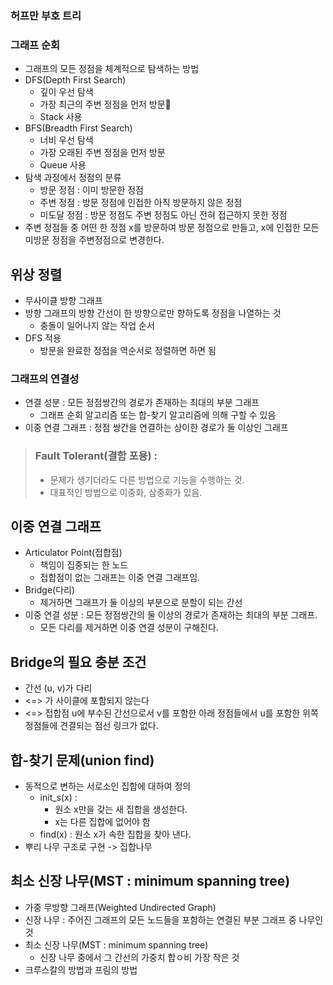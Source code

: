 
### 허프만 부호 트리

### 그래프 순회
- 그래프의 모든 정점을 체계적으로 탐색하는 방법
- DFS(Depth First Search)
  - 깊이 우선 탐색
  - 가장 최근의 주변 정점을 먼저 방문
  - Stack 사용
- BFS(Breadth First Search)
  - 너비 우선 탐색
  - 가장 오래된 주변 정점을 먼저 방문
  - Queue 사용
- 탐색 과정에서 정점의 분류
  - 방문 정점 : 이미 방문한 정점
  - 주변 정점 : 방문 정점에 인접한 아직 방문하지 않은 정점
  - 미도달 정점 : 방문 정점도 주변 정점도 아닌 전혀 접근하지 못한 정점
- 주변 정점들 중 어떤 한 정점 x를 방문하여 방문 정점으로 만들고, x에 인접한 모든 미방문 정점을 주변정점으로 변경한다.


## 위상 정렬
- 무사이클 방향 그래프
- 방향 그래프의 방향 간선이 한 방향으로만 향하도록 정점을 나열하는 것
  - 충돌이 일어나지 않는 작업 순서
- DFS 적용
  - 방문을 완료한 정점을 역순서로 정렬하면 하면 됨

### 그래프의 연결성
- 연결 성분 : 모든 정점쌍간의 경로가 존재하는 최대의 부분 그래프
  - 그래프 순회 알고리즘 또는 합-찾기 알고리즘에 의해 구할 수 있음
- 이중 연결 그래프 : 정점 쌍간을 연결하는 상이한 경로가 둘 이상인 그래프
> ### Fault Tolerant(결함 포용) :
> - 문제가 생기더라도 다른 방법으로 기능을 수행하는 것.  
> - 대표적인 방법으로 이중화, 삼중화가 있음.  

## 이중 연결 그래프
- Articulator Point(접합점)
  - 책임이 집중되는 한 노드
  - 접합점이 없는 그래프는 이중 연결 그래프임.
- Bridge(다리)
  - 제거하면 그래프가 둘 이상의 부분으로 분할이 되는 간선
- 이중 연결 성분 : 모든 정점쌍간의 둘 이상의 경로가 존재하는 최대의 부분 그래프.
  - 모든 다리를 제거하면 이중 연결 성분이 구해진다.

## Bridge의 필요 충분 조건
- 간선 (u, v)가 다리
- <=> 가 사이클에 포함되지 않는다
- <=> 접합점 u에 부수된 간선으로서 v를 포함한 아래 정점들에서 u를 포함한 위쪽 정점들에 견결되는 점선 링크가 없다.

## 합-찾기 문제(union find)
- 동적으로 변하는 서로소인 집합에 대하여 정의
  - init_s(x) : 
    - 원소 x만을 갖는 새 집합을 생성한다.
    - x는 다른 집합에 없어야 함
  - find(x) : 원소 x가 속한 집합을 찾아 낸다.
- 뿌리 나무 구조로 구현 -> 집합나무

## 최소 신장 나무(MST : minimum spanning tree)
- 가중 무방향 그래프(Weighted Undirected Graph)
- 신장 나무 : 주어진 그래프의 모든 노드들을 포함하는 연결된 부분 그래프 중 나무인 것
- 최소 신장 나무(MST : minimum spanning tree)
  - 신장 나무 중에서 그 간선의 가중치 합ㅇ비 가장 작은 것
- 크루스칼의 방법과 프림의 방법